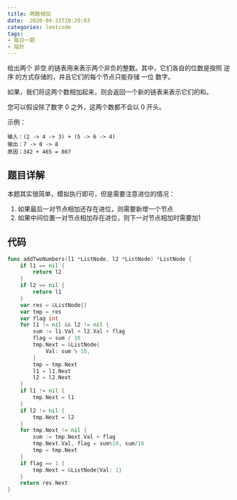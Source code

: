 ```yaml
---
title: 两数相加
date:  2020-04-23T20:20:03
categories: leetcode
tags:
- 每日一题
- 指针 
---
```


给出两个 非空 的链表用来表示两个非负的整数。其中，它们各自的位数是按照 逆序 的方式存储的，并且它们的每个节点只能存储 一位 数字。

如果，我们将这两个数相加起来，则会返回一个新的链表来表示它们的和。

您可以假设除了数字 0 之外，这两个数都不会以 0 开头。

示例：

```
输入：(2 -> 4 -> 3) + (5 -> 6 -> 4)
输出：7 -> 0 -> 8
原因：342 + 465 = 807
```

## 题目详解

本题其实很简单，模拟执行即可，但是需要注意进位的情况：

1. 如果最后一对节点相加还存在进位，则需要新增一个节点
2. 如果中间位置一对节点相加存在进位，则下一对节点相加时需要加1

## 代码

```go
func addTwoNumbers(l1 *ListNode, l2 *ListNode) *ListNode {
	if l1 == nil {
		return l2
	}
	if l2 == nil {
		return l1
	}
	var res = &ListNode{}
	var tmp = res
	var flag int
	for l1 != nil && l2 != nil {
		sum := l1.Val + l2.Val + flag
		flag = sum / 10
		tmp.Next = &ListNode{
			Val: sum % 10,
		}
		tmp = tmp.Next
		l1 = l1.Next
		l2 = l2.Next
	}
	if l1 != nil {
		tmp.Next = l1
	}
	if l2 != nil {
		tmp.Next = l2
	}
	for tmp.Next != nil {
		sum := tmp.Next.Val + flag
		tmp.Next.Val, flag = sum%10, sum/10
		tmp = tmp.Next
	}
	if flag == 1 {
		tmp.Next = &ListNode{Val: 1}
	}
	return res.Next
}
```



